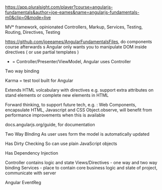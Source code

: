https://app.pluralsight.com/player?course=angularjs-fundamentals&author=joe-eames&name=angularjs-fundamentals-m0&clip=0&mode=live

MV* framework, opinionated 
Controllers, Markup, Services, Testing, Routing, Directives, Testing 

https://github.com/joeeames/AngularFundamentalsFiles, do components course afterwards
s
Angular only wants you to manipulate DOM inside directives ( or use partial templates )
* = Controller/Presenter/ViewModel, Angular uses Controller

Two way binding

Karma = test tool built for Angular

Extends HTML volcabulary with directives
e.g. support extra attributes on stand elements
or complete new elements in HTML

Forward thinking, to support future tech, e.g. : 
Web Components, encapsulate HTML, Javascript and CSS
Object.observe, will benefit from performance improvements when this is available

docs.angularjs.org/guide, for documentation

Two Way BInding
As user uses form the model is automatically updated

Has Dirty Checking
So can use plain JavaScript objects

Has Dependency Injection

Controller contains logic and state
Views/Directives - one way and two way binding
Services - place to contain core business logic and state of project, communicate with server

Angular EventReg

